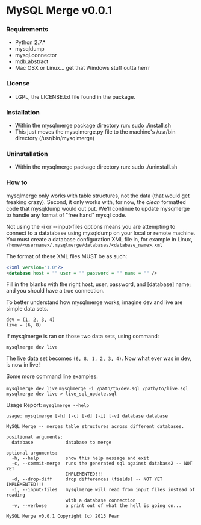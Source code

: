 # MySQL Merge v0.0.1


### Requirements

* Python 2.7.*
* mysqldump
* mysql.connector
* mdb.abstract
* Mac OSX or Linux... get that Windows stuff outta herrr


### License

* LGPL, the LICENSE.txt file found in the package.


### Installation

* Within the mysqlmerge package directory run: sudo ./install.sh
* This just moves the mysqlmerge.py file to the machine's /usr/bin directory (/usr/bin/mysqlmerge)


### Uninstallation

* Within the mysqlmerge package directory run: sudo ./uninstall.sh

### How to

mysqlmerge only works with table structures, not the data (that would get freaking crazy).  Second, it only works with, for now,
the *clean* formatted code that mysqldump would out put.  We'll continue to update mysqmerge to handle any format
of "free hand" mysql code.

Not using the -i or --input-files options means you are attempting to connect to a datatabase
using mysqldump on your local or remote machine.  You must create a database configuration XML file
in, for example in Linux, `/home/<username>/.mysqlmerge/databases/<database_name>.xml`

The format of these XML files MUST be as such:

```xml
<?xml version="1.0"?>
<database host = "" user = "" password = "" name = "" />
```

Fill in the blanks with the right host, user, password, and [database] name; and you should have a
true connection.

To better understand how mysqlmerge works, imagine dev and live are simple data sets.

```
dev = (1, 2, 3, 4)
live = (6, 8)
```

If mysqlmerge is ran on those two data sets, using command:

`mysqlmerge dev live`

The live data set becomes `(6, 8, 1, 2, 3, 4)`. Now what ever was in dev, is now in live!

Some more command line examples:

`mysqlmerge dev live`
`mysqlmerge -i /path/to/dev.sql /path/to/live.sql`
`mysqlmerge dev live > live_sql_update.sql`

Usage Report: `mysqlmerge --help`

```
usage: mysqlmerge [-h] [-c] [-d] [-i] [-v] database database

MySQL Merge -- merges table structures across different databases.

positional arguments:
  database            database to merge

optional arguments:
  -h, --help          show this help message and exit
  -c, --commit-merge  runs the generated sql against database2 -- NOT YET
                      IMPLEMENTED!!!
  -d, --drop-diff     drop differences (fields) -- NOT YET IMPLEMENTED!!!
  -i, --input-files   mysqlmerge will read from input files instead of reading
                      with a database connection
  -v, --verbose       a print out of what the hell is going on...

MySQL Merge v0.0.1 Copyright (c) 2013 Pear
```

